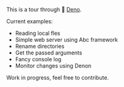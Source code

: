 This is a tour through 🦕 [Deno](https://deno.land/).

Current examples:

* Reading local fles
* Simple web server using Abc framework
* Rename directories
* Get the passed arguments
* Fancy console log
* Monitor changes using Denon

Work in progress, feel free to contribute.